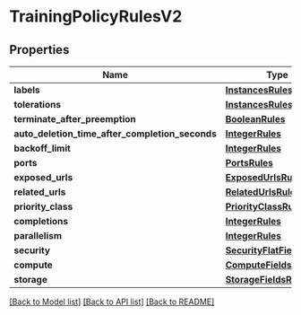 # TrainingPolicyRulesV2

## Properties
Name | Type | Description | Notes
------------ | ------------- | ------------- | -------------
**labels** | [**InstancesRules**](InstancesRules.md) |  | [optional] 
**tolerations** | [**InstancesRules**](InstancesRules.md) |  | [optional] 
**terminate_after_preemption** | [**BooleanRules**](BooleanRules.md) |  | [optional] 
**auto_deletion_time_after_completion_seconds** | [**IntegerRules**](IntegerRules.md) |  | [optional] 
**backoff_limit** | [**IntegerRules**](IntegerRules.md) |  | [optional] 
**ports** | [**PortsRules**](PortsRules.md) |  | [optional] 
**exposed_urls** | [**ExposedUrlsRules**](ExposedUrlsRules.md) |  | [optional] 
**related_urls** | [**RelatedUrlsRules**](RelatedUrlsRules.md) |  | [optional] 
**priority_class** | [**PriorityClassRules**](PriorityClassRules.md) |  | [optional] 
**completions** | [**IntegerRules**](IntegerRules.md) |  | [optional] 
**parallelism** | [**IntegerRules**](IntegerRules.md) |  | [optional] 
**security** | [**SecurityFlatFieldsRules**](SecurityFlatFieldsRules.md) |  | [optional] 
**compute** | [**ComputeFieldsRules**](ComputeFieldsRules.md) |  | [optional] 
**storage** | [**StorageFieldsRules**](StorageFieldsRules.md) |  | [optional] 

[[Back to Model list]](../README.md#documentation-for-models) [[Back to API list]](../README.md#documentation-for-api-endpoints) [[Back to README]](../README.md)

